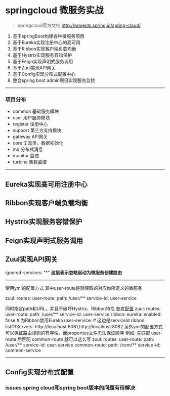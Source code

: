 # springcloud 微服务实战 
> springcloud官方文档 http://projects.spring.io/spring-cloud/

1. 基于springBoot构建各种微服务项目 
2. 基于Eureka实现注册中心的高可用
3. 基于Ribbon实现客户端负载均衡
4. 基于Hystrix实现服务容错保护
5. 基于Feign实现声明式服务调用
6. 基于Zuul实现API网关
7. 基于Config实现分布式配置中心
8. 整合spring boot admin项目实现服务监控
***
### 项目分布

* common    基础服务模块     
* user      用户服务模块      
* register  注册中心      
* support   第三方支持模块      
* gateway   API网关      
* core      工具类，数据初始化      
* mq        分布式消息  
* monitor   监控  
* turbine   集群监控  
       
***
## Eureka实现高可用注册中心

## Ribbon实现客户端负载均衡

## Hystrix实现服务容错保护

## Feign实现声明式服务调用

## Zuul实现API网关
ignored-services: "*" **这里表示忽略自动为微服务创建路由**

*****
使用yml的配置方式 其中user-route是随便取的对应你所定义的微服务

zuul:
  routes:
    user-route:
      path: /user/**
      service-id: user-service
     
同时指定path和URL，并且不破坏Hystrix、Ribbon特性 [参考配置](http://1754966750.blog.51cto.com/7455444/1958422 "使用Zuul构建微服务网关-路由端点与路由配置详解")
   zuul:
        routes:
          user-route: 
           path: /user/** 
           service-id: user-service
      ribbon: 
        eureka: 
          enabled: false  # 为Ribbon禁用Eureka
      user-service: # 这边是serviceId
        ribbon: 
          listOfServers: http://localhost:8081,http://localhost:8082
另外yml的配置方式可以保证路由规则的有序性，而properties文件无法保证顺序
    例如: 先匹配 user-route 后匹配 common-route 就可以这么写
     zuul:
            routes:
              user-route: 
               path: /user/** 
               service-id: user-service
              common-route:
                path: /com/** 
                service-id: common-service
***
## Config实现分布式配置

### issues spring cloud和spring boot版本的问题有待解决


